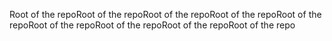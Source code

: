 Root of the repoRoot of the repoRoot of the repoRoot of the repoRoot of the repoRoot of the repoRoot of the repoRoot of the repoRoot of the repo
